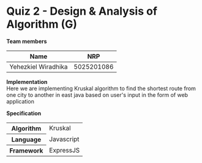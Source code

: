 # Quiz 2 - Design & Analysis of Algorithm (G)

<strong>Team members</strong>

<table>
<thead>
<tr>
<th>Name</th>
<th>NRP</th>
</tr>
</thead>
<tbody>
<tr>
<td>
Yehezkiel Wiradhika
</td>
<td>
5025201086
</td>
</tr>
</tbody>
</table>

<strong>Implementation</strong>
<br>
Here we are implementing Kruskal algorithm to find the shortest route from one city to another in east java based on user's input in the form of web application

<strong>Specification</strong>

<table>
<tbody>
<tr>
<th>Algorithm</th>
<td>Kruskal</td>
</tr>
<tr>
<th>Language</th>
<td>Javascript</td>
</tr>
<tr>
<th>Framework</th>
<td>ExpressJS</td>
</tr>
</tbody>
</table>
